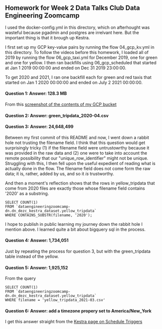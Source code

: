 
## Homework for Week 2 Data Talks Club Data Engineering Zoomcamp

I used the docker-config.yml in this directory, which on afterhought was
wasteful because pgadmin and postgres are irrelvant here. But the important
thing is that it brough up Kestra.

I first set up my GCP key-value pairs by running the flow 04_gcp_kv.yml
in this directory. To follow the videos before this homework, I loaded all
of 2019 by running the flow 06_gcp_taxi.yml for December 2019, one for green
and one for yellow. I then ran backfills using 06_gcp_scheduled that started
at Jan 1 2019 00:00:00 and ended on Dec 31 2019 23:00:00.

To get 2020 and 2021, I ran one backfill each for green and red taxis that started on Jan 1 2020 00:00:00 and ended on July 2 2021 00:00:00.

#### Question 1: Answer: 128.3 MB
From this [screenshot of the contents of my GCP bucket](my-gcp-bucket.png)

#### Question 2: Answer: green_tripdata_2020-04.csv

#### Question 3: Answer: 24,648,499

Between my first commit of this README and now, I went down a rabbit hole not trusting the filename field. I think that this question would get surprisingly tricky (1) if the filename field were untrustowrthy because it was provided in the raw data and (2) one were to take into account the remote possibility that our \"unique_row_identifier\" might not be unique. Struggling with this, I then fell upon the useful expedient of reading what is actually done in the flow. The filename field does not come form the raw data; it is, rather, added by us, and so it _is_ trustworthy.

And then a moment's reflection shows that the rows in yellow_tripdata that come from 2020 files are exactly those whose filename field contains '2020' as a substring.

```
SELECT COUNT(1)
FROM `dataengineeringzoomcamp-dn.dn_dezc_kestra_dataset.yellow_tripdata`
WHERE CONTAINS_SUBSTR(filename, '2020');
```

 I hope to publish in public learning my journey down the rabbit hole I mention above. I learned quite a bit about bigquery sql in the process. 

#### Question 4: Answer: 1,734,051
Just by repeating the process for question 3, but with the green_tripdata table instead of the yellow.

#### Question 5: Answer: 1,925,152
From the query 
```
SELECT COUNT(1) 
FROM `dataengineeringzoomcamp-dn.dn_dezc_kestra_dataset.yellow_tripdata`
WHERE filename = 'yellow_tripdata_2021-03.csv'
```

#### Question 6: Answer: add a timezone propery set to America/New_York
I get this answer straight from the [Kestra page on Schedule Triggers](https://kestra.io/docs/workflow-components/triggers/schedule-trigger)
